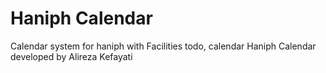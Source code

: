 # Haniph Calendar
Calendar system for haniph with Facilities todo, calendar
Haniph Calendar developed by Alireza Kefayati
